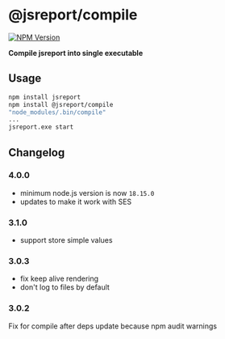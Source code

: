 # @jsreport/compile
[![NPM Version](http://img.shields.io/npm/v/@jsreport/compile.svg?style=flat-square)](https://npmjs.com/package/@jsreport/compile)

**Compile jsreport into single executable**

## Usage

```bash
npm install jsreport
npm install @jsreport/compile
"node_modules/.bin/compile"
...
jsreport.exe start
```

## Changelog

### 4.0.0

- minimum node.js version is now `18.15.0`
- updates to make it work with SES

### 3.1.0

- support store simple values

### 3.0.3

- fix keep alive rendering
- don't log to files by default

### 3.0.2

Fix for compile after deps update because npm audit warnings

